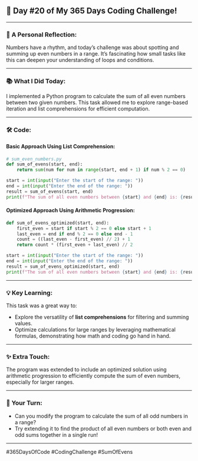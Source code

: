 ## 🎯 Day #20 of My 365 Days Coding Challenge!  

---

### 💭 **A Personal Reflection:**  
Numbers have a rhythm, and today’s challenge was about spotting and summing up even numbers in a range. It’s fascinating how small tasks like this can deepen your understanding of loops and conditions.  

---

### 📚 **What I Did Today:**  
I implemented a Python program to calculate the sum of all even numbers between two given numbers. This task allowed me to explore range-based iteration and list comprehensions for efficient computation.  

---

### 🛠️ **Code:**  

#### Basic Approach Using List Comprehension:  
```python
# sum_even_numbers.py
def sum_of_evens(start, end):
    return sum(num for num in range(start, end + 1) if num % 2 == 0)

start = int(input("Enter the start of the range: "))
end = int(input("Enter the end of the range: "))
result = sum_of_evens(start, end)
print(f"The sum of all even numbers between {start} and {end} is: {result}")
```

#### Optimized Approach Using Arithmetic Progression:  
```python
def sum_of_evens_optimized(start, end):
    first_even = start if start % 2 == 0 else start + 1
    last_even = end if end % 2 == 0 else end - 1
    count = ((last_even - first_even) // 2) + 1
    return count * (first_even + last_even) // 2

start = int(input("Enter the start of the range: "))
end = int(input("Enter the end of the range: "))
result = sum_of_evens_optimized(start, end)
print(f"The sum of all even numbers between {start} and {end} is: {result}")
```

---

### 💡 **Key Learning:**  
This task was a great way to:  
- Explore the versatility of **list comprehensions** for filtering and summing values.  
- Optimize calculations for large ranges by leveraging mathematical formulas, demonstrating how math and coding go hand in hand.  

---

### ✨ **Extra Touch:**  
The program was extended to include an optimized solution using arithmetic progression to efficiently compute the sum of even numbers, especially for larger ranges.  

---

### 🚀 **Your Turn:**  
- Can you modify the program to calculate the sum of all odd numbers in a range?  
- Try extending it to find the product of all even numbers or both even and odd sums together in a single run!  

---

#365DaysOfCode #CodingChallenge #SumOfEvens